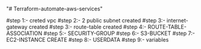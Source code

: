 "# Terraform-automate-aws-services" 

#step 1:- creted vpc
#step 2:- 2 public subnet created
#step 3:- internet-gateway created
#step 3:- route-table created
#step 4:- ROUTE-TABLE-ASSOCIATION
#step 5:- SECURITY-GROUP
#step 6:- S3-BUCKET
#step 7:- EC2-INSTANCE CREATE
#step 8:- USERDATA
#step 9:- variables

